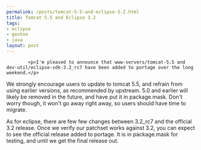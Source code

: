 ```yaml
--- 
permalink: /posts/tomcat-5-5-and-eclipse-3-2.html
title: Tomcat 5.5 and Eclipse 3.2
tags: 
- eclipse
- gentoo
- java
layout: post
---
```


			<p>I'm pleased to announce that www-servers/tomcat-5.5 and dev-util/eclipse-sdk-3.2_rc7 have been added to portage over the long weekend.</p>

<p>We strongly encourage users to update to tomcat 5.5, and refrain from using earlier versions, as recommended by upstream. 5.0 and earlier will likely be removed in the future, and have put it in package.mask. Don't worry though, it won't go away right away, so users should have time to migrate.</p>

<p>As for eclipse, there are few few changes between 3.2_rc7 and the official 3.2 release. Once we verify our patchset works against 3.2, you can expect to see the official release added to portage. It is in package.mask for testing, and until we get the final release out.</p>					